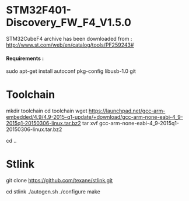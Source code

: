 # STM32F401-Discovery_FW_F4_V1.5.0

STM32CubeF4 archive has been downloaded from :
http://www.st.com/web/en/catalog/tools/PF259243#

#### Requirements :
sudo apt-get install autoconf pkg-config libusb-1.0 git

# Toolchain
mkdir toolchain
cd toolchain
wget https://launchpad.net/gcc-arm-embedded/4.9/4.9-2015-q1-update/+download/gcc-arm-none-eabi-4_9-2015q1-20150306-linux.tar.bz2
tar xvf gcc-arm-none-eabi-4_9-2015q1-20150306-linux.tar.bz2

cd ..

# Stlink
git clone https://github.com/texane/stlink.git

cd stlink
./autogen.sh
./configure
make
